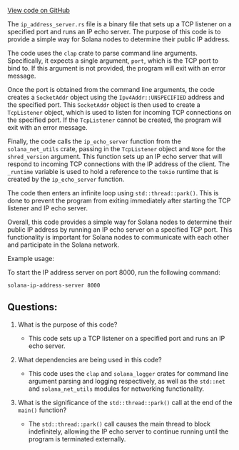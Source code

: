 
[View code on GitHub](https://github.com/solana-labs/solana/blob/master/net-utils/src/bin/ip_address_server.rs)

The `ip_address_server.rs` file is a binary file that sets up a TCP listener on a specified port and runs an IP echo server. The purpose of this code is to provide a simple way for Solana nodes to determine their public IP address. 

The code uses the `clap` crate to parse command line arguments. Specifically, it expects a single argument, `port`, which is the TCP port to bind to. If this argument is not provided, the program will exit with an error message. 

Once the port is obtained from the command line arguments, the code creates a `SocketAddr` object using the `Ipv4Addr::UNSPECIFIED` address and the specified port. This `SocketAddr` object is then used to create a `TcpListener` object, which is used to listen for incoming TCP connections on the specified port. If the `TcpListener` cannot be created, the program will exit with an error message. 

Finally, the code calls the `ip_echo_server` function from the `solana_net_utils` crate, passing in the `TcpListener` object and `None` for the `shred_version` argument. This function sets up an IP echo server that will respond to incoming TCP connections with the IP address of the client. The `_runtime` variable is used to hold a reference to the `tokio` runtime that is created by the `ip_echo_server` function. 

The code then enters an infinite loop using `std::thread::park()`. This is done to prevent the program from exiting immediately after starting the TCP listener and IP echo server. 

Overall, this code provides a simple way for Solana nodes to determine their public IP address by running an IP echo server on a specified TCP port. This functionality is important for Solana nodes to communicate with each other and participate in the Solana network. 

Example usage:

To start the IP address server on port 8000, run the following command:

```
solana-ip-address-server 8000
```
## Questions: 
 1. What is the purpose of this code?
    - This code sets up a TCP listener on a specified port and runs an IP echo server.

2. What dependencies are being used in this code?
    - This code uses the `clap` and `solana_logger` crates for command line argument parsing and logging respectively, as well as the `std::net` and `solana_net_utils` modules for networking functionality.

3. What is the significance of the `std::thread::park()` call at the end of the `main()` function?
    - The `std::thread::park()` call causes the main thread to block indefinitely, allowing the IP echo server to continue running until the program is terminated externally.